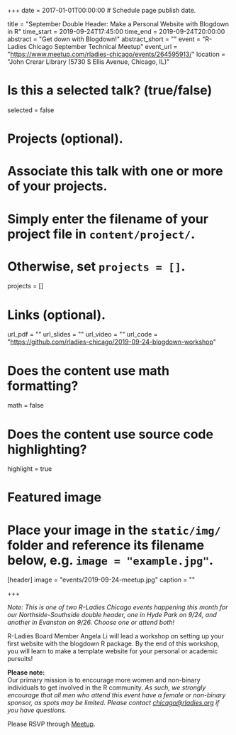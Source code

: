 +++
date = 2017-01-01T00:00:00  # Schedule page publish date.

title = "September Double Header: Make a Personal Website with Blogdown in R"
time_start = 2019-09-24T17:45:00
time_end = 2019-09-24T20:00:00
abstract = "Get down with Blogdown!"
abstract_short = ""
event = "R-Ladies Chicago September Technical Meetup"
event_url = "https://www.meetup.com/rladies-chicago/events/264595913/"
location = "John Crerar Library (5730 S Ellis Avenue, Chicago, IL)"

# Is this a selected talk? (true/false)
selected = false

# Projects (optional).
#   Associate this talk with one or more of your projects.
#   Simply enter the filename of your project file in `content/project/`.
#   Otherwise, set `projects = []`.
projects = []

# Links (optional).
url_pdf = ""
url_slides = ""
url_video = ""
url_code = "https://github.com/rladies-chicago/2019-09-24-blogdown-workshop"

# Does the content use math formatting?
math = false

# Does the content use source code highlighting?
highlight = true

# Featured image
# Place your image in the `static/img/` folder and reference its filename below, e.g. `image = "example.jpg"`.
[header]
image = "events/2019-09-24-meetup.jpg"
caption = ""

+++
  
*Note: This is one of two R-Ladies Chicago events happening this month for our Northside-Southside double header, one in Hyde Park on 9/24, and another in Evanston on 9/26. Choose one or attend both!*

R-Ladies Board Member Angela Li will lead a workshop on setting up your first website with the blogdown R package. By the end of this workshop, you will learn to make a template website for your personal or academic pursuits!
  
  
  
**Please note:**    
Our primary mission is to encourage more women and non-binary individuals to get involved in the R community. *As such, we strongly encourage that all men who attend this event have a female or non-binary sponsor, as spots may be limited. Please contact chicago@rladies.org if you have questions.*  
    
  
  
Please RSVP through [Meetup](https://www.meetup.com/rladies-chicago/events/264595913/).   
